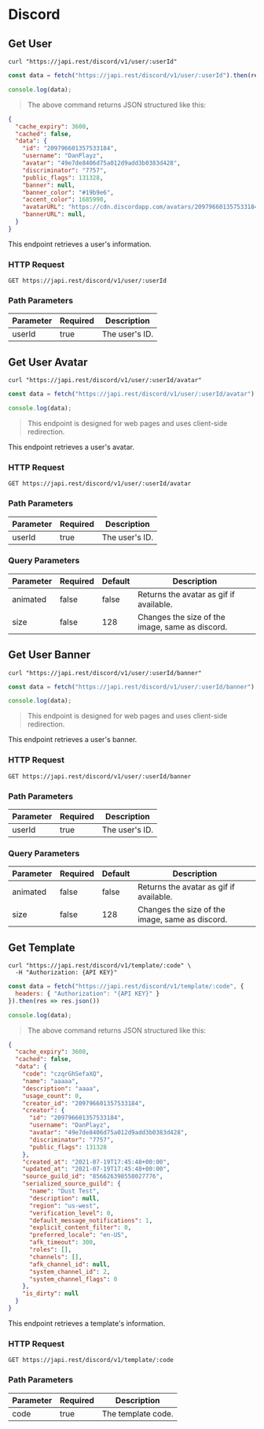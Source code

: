 # Discord

## Get User

```shell
curl "https://japi.rest/discord/v1/user/:userId"
```

```javascript
const data = fetch("https://japi.rest/discord/v1/user/:userId").then(res => res.json())

console.log(data);
```

> The above command returns JSON structured like this:

```json
{
  "cache_expiry": 3600,
  "cached": false,
  "data": {
    "id": "209796601357533184",
    "username": "DanPlayz",
    "avatar": "49e7de8406d75a012d9add3b0383d428",
    "discriminator": "7757",
    "public_flags": 131328,
    "banner": null,
    "banner_color": "#19b9e6",
    "accent_color": 1685990,
    "avatarURL": "https://cdn.discordapp.com/avatars/209796601357533184/49e7de8406d75a012d9add3b0383d428.png",
    "bannerURL": null,
  }
}
```

This endpoint retrieves a user's information.

### HTTP Request

`GET https://japi.rest/discord/v1/user/:userId`

### Path Parameters

Parameter | Required | Description
--------- | -------- | -----------
userId    | true     | The user's ID.

## Get User Avatar

```shell
curl "https://japi.rest/discord/v1/user/:userId/avatar"
```

```javascript
const data = fetch("https://japi.rest/discord/v1/user/:userId/avatar").then(res => res.url)

console.log(data);
```

> This endpoint is designed for web pages and uses client-side redirection.

This endpoint retrieves a user's avatar.

### HTTP Request

`GET https://japi.rest/discord/v1/user/:userId/avatar`

### Path Parameters

Parameter | Required | Description
--------- | -------- | -----------
userId    | true     | The user's ID.

### Query Parameters

Parameter | Required | Default | Description
--------- | -------- | ------- | -----------
animated  | false    | false   | Returns the avatar as gif if available.
size      | false    | 128     | Changes the size of the image, same as discord.

## Get User Banner

```shell
curl "https://japi.rest/discord/v1/user/:userId/banner"
```

```javascript
const data = fetch("https://japi.rest/discord/v1/user/:userId/banner").then(res => res.url)

console.log(data);
```

> This endpoint is designed for web pages and uses client-side redirection.

This endpoint retrieves a user's banner.

### HTTP Request

`GET https://japi.rest/discord/v1/user/:userId/banner`

### Path Parameters

Parameter | Required | Description
--------- | -------- | -----------
userId    | true     | The user's ID.

### Query Parameters

Parameter | Required | Default | Description
--------- | -------- | ------- | -----------
animated  | false    | false   | Returns the avatar as gif if available.
size      | false    | 128     | Changes the size of the image, same as discord.


## Get Template

```shell
curl "https://japi.rest/discord/v1/template/:code" \
  -H "Authorization: {API KEY}"
```

```javascript
const data = fetch("https://japi.rest/discord/v1/template/:code", {
  headers: { "Authorization": "{API KEY}" }
}).then(res => res.json())

console.log(data);
```

> The above command returns JSON structured like this:

```json
{
  "cache_expiry": 3600,
  "cached": false,
  "data": {
    "code": "czqrGhSefaXQ",
    "name": "aaaaa",
    "description": "aaaa",
    "usage_count": 0,
    "creator_id": "209796601357533184",
    "creator": {
      "id": "209796601357533184",
      "username": "DanPlayz",
      "avatar": "49e7de8406d75a012d9add3b0383d428",
      "discriminator": "7757",
      "public_flags": 131328
    },
    "created_at": "2021-07-19T17:45:48+00:00",
    "updated_at": "2021-07-19T17:45:48+00:00",
    "source_guild_id": "856626398558027776",
    "serialized_source_guild": {
      "name": "Dust Test",
      "description": null,
      "region": "us-west",
      "verification_level": 0,
      "default_message_notifications": 1,
      "explicit_content_filter": 0,
      "preferred_locale": "en-US",
      "afk_timeout": 300,
      "roles": [],
      "channels": [],
      "afk_channel_id": null,
      "system_channel_id": 2,
      "system_channel_flags": 0
    },
    "is_dirty": null
  }
}
```

This endpoint retrieves a template's information.

### HTTP Request

`GET https://japi.rest/discord/v1/template/:code`

### Path Parameters

Parameter | Required | Description
--------- | -------- | -----------
code      | true     | The template code.